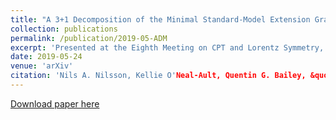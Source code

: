 ```yaml
---
title: "A 3+1 Decomposition of the Minimal Standard-Model Extension Gravitational Sector"
collection: publications
permalink: /publication/2019-05-ADM
excerpt: 'Presented at the Eighth Meeting on CPT and Lorentz Symmetry, Bloomington, Indiana, May 12-16, 2019.'
date: 2019-05-24
venue: 'arXiv'
citation: 'Nils A. Nilsson, Kellie O'Neal-Ault, Quentin G. Bailey, &quot;A 3+1 Decomposition of the Minimal Standard-Model Extension Gravitational Sector&quot; <i>arXiv</i>. 1905.10414'
---
```


[Download paper here](https://arxiv.org/pdf/1905.10414.pdf')

